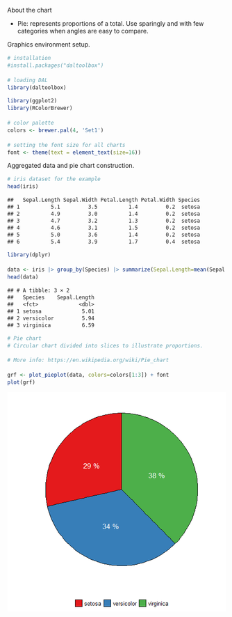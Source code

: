 About the chart
- Pie: represents proportions of a total. Use sparingly and with few categories when angles are easy to compare.

Graphics environment setup.

``` r
# installation 
#install.packages("daltoolbox")

# loading DAL
library(daltoolbox) 
```


``` r
library(ggplot2)
library(RColorBrewer)

# color palette
colors <- brewer.pal(4, 'Set1')

# setting the font size for all charts
font <- theme(text = element_text(size=16))
```

Aggregated data and pie chart construction.

``` r
# iris dataset for the example
head(iris)
```

```
##   Sepal.Length Sepal.Width Petal.Length Petal.Width Species
## 1          5.1         3.5          1.4         0.2  setosa
## 2          4.9         3.0          1.4         0.2  setosa
## 3          4.7         3.2          1.3         0.2  setosa
## 4          4.6         3.1          1.5         0.2  setosa
## 5          5.0         3.6          1.4         0.2  setosa
## 6          5.4         3.9          1.7         0.4  setosa
```


``` r
library(dplyr)

data <- iris |> group_by(Species) |> summarize(Sepal.Length=mean(Sepal.Length))
head(data)
```

```
## # A tibble: 3 × 2
##   Species    Sepal.Length
##   <fct>             <dbl>
## 1 setosa             5.01
## 2 versicolor         5.94
## 3 virginica          6.59
```


``` r
# Pie chart
# Circular chart divided into slices to illustrate proportions.

# More info: https://en.wikipedia.org/wiki/Pie_chart

grf <- plot_pieplot(data, colors=colors[1:3]) + font
plot(grf)
```

![plot of chunk unnamed-chunk-5](fig/grf_pie/unnamed-chunk-5-1.png)

